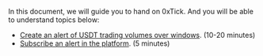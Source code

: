 In this document, we will guide you to hand on 0xTick. And you will be able to understand topics below:

* [Create an alert of USDT trading volumes over windows](1). (10-20 minutes)
* [Subscribe an alert in the platform](2). (5 minutes)

[1]: <docs/getstarted/usdt.md>
[2]: <docs/getstarted/sub.md>